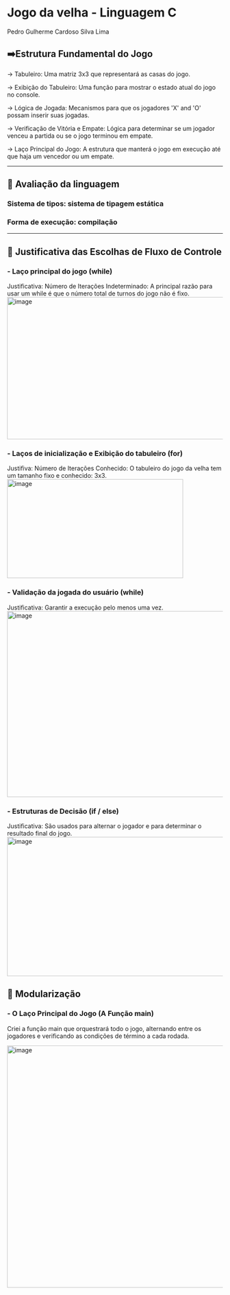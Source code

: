 # Jogo da velha - Linguagem C
Pedro Gulherme Cardoso Silva Lima
## ➡️Estrutura Fundamental do Jogo

-> Tabuleiro: Uma matriz 3x3 que representará as casas do jogo.

-> Exibição do Tabuleiro: Uma função para mostrar o estado atual do jogo no console.

-> Lógica de Jogada: Mecanismos para que os jogadores 'X' and 'O' possam inserir suas jogadas.

-> Verificação de Vitória e Empate: Lógica para determinar se um jogador venceu a partida ou se o jogo terminou em empate.

-> Laço Principal do Jogo: A estrutura que manterá o jogo em execução até que haja um vencedor ou um empate.

<hr>

## 📌 Avaliação da linguagem

### Sistema de tipos: sistema de tipagem estática
### Forma de execução: compilação

<hr>

## 📌 Justificativa das Escolhas de Fluxo de Controle

###  - Laço principal do jogo (while)

Justificativa: Número de Iterações Indeterminado: A principal razão para usar um while é que o número total de turnos do jogo não é fixo. 
<img width="523" height="332" alt="image" src="https://github.com/user-attachments/assets/d8b17283-4610-4b45-85d4-0b9717b80616" />


### - Laços de inicialização e Exibição do tabuleiro (for)

Justifiva: Número de Iterações Conhecido: O tabuleiro do jogo da velha tem um tamanho fixo e conhecido: 3x3.
<img width="411" height="231" alt="image" src="https://github.com/user-attachments/assets/3692910e-0f62-43a1-acdb-e7b0509c4117" />

### - Validação da jogada do usuário (while)

Justificativa: Garantir a execução pelo menos uma vez.
<img width="1286" height="434" alt="image" src="https://github.com/user-attachments/assets/ae24b0fc-8f9b-47d7-8834-cfa948ca9812" />


### -  Estruturas de Decisão (if / else)
Justificativa: São usados para alternar o jogador e para determinar o resultado final do jogo.
<img width="521" height="325" alt="image" src="https://github.com/user-attachments/assets/95718620-f575-4db4-bff0-6b228c9e4d44" />



## 📌 Modularização

### - O Laço Principal do Jogo (A Função main)

Criei a função main que orquestrará todo o jogo, alternando entre os jogadores e verificando as condições de término a cada rodada.

<img width="518" height="565" alt="image" src="https://github.com/user-attachments/assets/556b72a8-8145-485f-8dfb-584c4c706226" />


